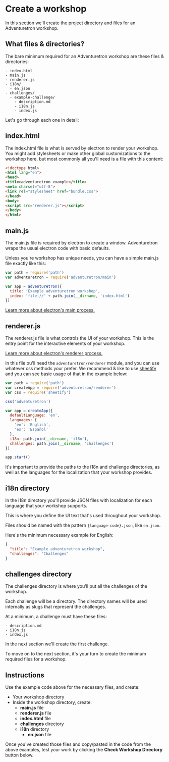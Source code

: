 # Create a workshop

In this section we'll create the project directory and files for an Adventuretron workshop.

## What files & directories?

The bare minimum required for an Adventuretron workshop are these files & directories:

```
- index.html
- main.js
- renderer.js
- i18n/
  - en.json
- challenges/
  - example-challenge/
    - description.md
    - i18n.js
    - index.js
```

Let's go through each one in detail:

## index.html

The index.html file is what is served by electron to render your workshop. You might add stylesheets or make other global customizations to the workshop here, but most commonly all you'll need is a file with this content:

```html
<!doctype html>
<html lang="en">
<head>
<title>adventuretron example</title>
<meta charset="utf-8">
<link rel="stylesheet" href="bundle.css">
</head>
<body>
<script src="renderer.js"></script>
</body>
</html>
```

## main.js

The main.js file is required by electron to create a window. Adventuretron wraps the usual electron code with basic defaults.

Unless you're workshop has unique needs, you can have a simple main.js file exactly like this:

```js
var path = require('path')
var adventuretron = require('adventuretron/main')

var app = adventuretron({
  title: 'Example adventuretron workshop',
  index: 'file://' + path.join(__dirname, 'index.html')
})
```

[Learn more about electron's main process.](http://jlord.us/essential-electron/#main-process)

## renderer.js

The renderer.js file is what controls the UI of your workshop. This is the entry point for the interactive elements of your workshop.

[Learn more about electron's renderer process.](http://jlord.us/essential-electron/#main-process)

In this file ou'll need the `adventuretron/renderer` module, and you can use whatever css methods your prefer. We recommend & like to use [sheetify](https://github.com/stackcss/sheetify) and you can see basic usage of that in the example below:

```js
var path = require('path')
var createApp = require('adventuretron/renderer')
var css = require('sheetify')

css('adventuretron')

var app = createApp({
  defaultLanguage: 'en',
  languages: {
    'en': 'English',
    'es': 'Español'
  },
  i18n: path.join(__dirname, 'i18n'),
  challenges: path.join(__dirname, 'challenges')
})

app.start()
```

It's important to provide the paths to the i18n and challenge directories, as well as the languages for the localization that your workshop provides.

## i18n directory

In the i18n directory you'll provide JSON files with localization for each language that your workshop supports.

This is where you define the UI text that's used throughout your workshop.

Files should be named with the pattern `{language-code}.json`, like `en.json`.

Here's the minimum necessary example for English:

```json
{
  "title": "Example adventuretron workshop",
  "challenges": "Challenges"
}
```

## challenges directory

The challenges directory is where you'll put all the challenges of the workshop.

Each challenge will be a directory. The directory names will be used internally as slugs that represent the challenges.

At a minimum, a challenge must have these files:

```
- description.md
- i18n.js 
- index.js
```

In the next section we'll create the first challenge.

To move on to the next section, it's your turn to create the minimum required files for a workshop.

## Instructions

Use the example code above for the necessary files, and create:

- Your workshop directory
- Inside the workshop directory, create:
  - **main.js** file
  - **renderer.js** file
  - **index.html** file
  - **challenges** directory
  - **i18n** directory
    - **en.json** file

Once you've created those files and copy/pasted in the code from the above examples, test your work by clicking the **Check Workshop Directory** button below.
